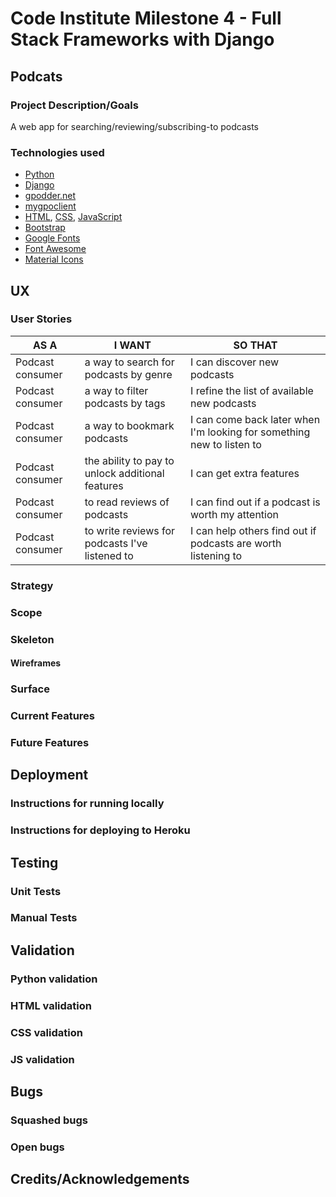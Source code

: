 # Code Institute Milestone 4 - Full Stack Frameworks with Django

## Podcats

### Project Description/Goals
A web app for searching/reviewing/subscribing-to podcasts

### Technologies used
- [Python](https://www.python.org/)
- [Django](https://www.djangoproject.com/)
- [gpodder.net](https://gpodder.net/)
- [mygpoclient](https://github.com/gpodder/mygpoclient)
- [HTML](https://www.w3schools.com/html/), [CSS](https://www.w3schools.com/Css/), [JavaScript](https://en.wikipedia.org/wiki/JavaScript)
- [Bootstrap](https://getbootstrap.com/)
- [Google Fonts](https://fonts.google.com/)
- [Font Awesome](https://fontawesome.com/)
- [Material Icons](https://material.io/resources/icons/?style=baseline)
 
## UX

### User Stories
| AS A                                              | I WANT                                                 | SO THAT                                 |
| ----------------------------------------------------- | ------------------------------------------------------- | ------------------------------------------ |
| Podcast consumer     | a way to search for podcasts by genre     | I can discover new podcasts |
| Podcast consumer     | a way to filter podcasts by tags     | I refine the list of available  new podcasts |
| Podcast consumer     | a way to bookmark podcasts     | I can come back later when I'm looking for something new to listen to |
| Podcast consumer     | the ability to pay to unlock additional features    | I can get extra features |
| Podcast consumer | to read reviews of podcasts | I can find out if a podcast is worth my attention |
| Podcast consumer | to write reviews for podcasts I've listened to| I can help others find out if podcasts are worth listening to


### Strategy

### Scope

### Skeleton
#### Wireframes

### Surface

### Current Features

### Future Features

## Deployment
### Instructions for running locally

### Instructions for deploying to Heroku

## Testing
### Unit Tests

### Manual Tests

## Validation

### Python validation

### HTML validation

### CSS validation

### JS validation

## Bugs

### Squashed bugs

### Open bugs

## Credits/Acknowledgements

